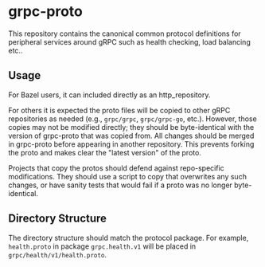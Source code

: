 # grpc-proto
This repository contains the canonical common protocol definitions for
peripheral services around gRPC such as health checking, load balancing etc..

## Usage

For Bazel users, it can included directly as an http_repository.

For others it is expected the proto files will be copied to other gRPC
repositories as needed (e.g., `grpc/grpc`, `grpc/grpc-go`, etc.). However, those
copies may not be modified directly; they should be byte-identical with the
version of grpc-proto that was copied from. All changes should be merged in
grpc-proto before appearing in another repository. This prevents forking the
proto and makes clear the "latest version" of the proto.

Projects that copy the protos should defend against repo-specific modifications.
They should use a script to copy that overwrites any such changes, or have
sanity tests that would fail if a proto was no longer byte-identical.

## Directory Structure

The directory structure should match the protocol package. For example,
`health.proto` in package `grpc.health.v1` will be placed in
`grpc/health/v1/health.proto`.
